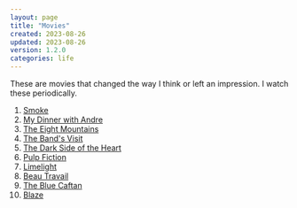 ```yaml
---
layout: page
title: "Movies"
created: 2023-08-26
updated: 2023-08-26
version: 1.2.0
categories: life
---
```


These are movies that changed the way I think or left an impression. I watch these periodically.

1. [Smoke](<https://en.wikipedia.org/wiki/Smoke_(film)>)
2. [My Dinner with Andre](https://en.wikipedia.org/wiki/My_Dinner_with_Andre)
3. [The Eight Mountains](https://en.wikipedia.org/wiki/The_Eight_Mountains)
4. [The Band's Visit](https://en.wikipedia.org/wiki/The_Band%27s_Visit)
5. [The Dark Side of the Heart](https://en.wikipedia.org/wiki/The_Dark_Side_of_the_Heart)
6. [Pulp Fiction](https://en.wikipedia.org/wiki/Pulp_Fiction)
7. [Limelight](<https://en.wikipedia.org/wiki/Limelight_(1952_film)>)
8. [Beau Travail](https://en.wikipedia.org/wiki/Beau_Travail)
9. [The Blue Caftan](https://en.wikipedia.org/wiki/The_Blue_Caftan)
10. [Blaze](<https://en.wikipedia.org/wiki/Blaze_(2018_film)>)
